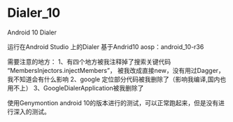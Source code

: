 # Dialer_10
Android 10 Dialer

运行在Android Studio 上的Dialer 基于Andrid10  aosp：android_10-r36 

需要注意的地方：
1、有四个地方被我注释掉了搜索关键代码 “MembersInjectors.injectMembers”， 被我改成直接new，没有用过Dagger，我不知道会有什么影响
2、google 定位部分代码被我删除了（影响我编译,国内也用不上）
3、GoogleDialerApplication被我删除了



使用Genymontion android 10的版本进行的测试，可以正常跑起来，但是没有进行深入的测试。
